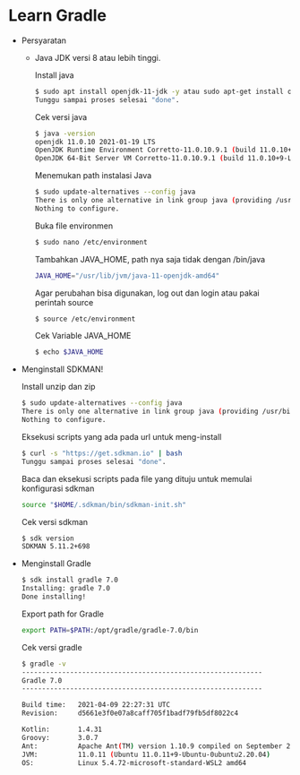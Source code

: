# Learn Gradle

- Persyaratan

  - Java JDK versi 8 atau lebih tinggi.

    Install java

    ```sh
    $ sudo apt install openjdk-11-jdk -y atau sudo apt-get install openjdk-11-jre openjdk-11-jdk
    Tunggu sampai proses selesai "done".
    ```

    Cek versi java

    ```sh
    $ java -version
    openjdk 11.0.10 2021-01-19 LTS
    OpenJDK Runtime Environment Corretto-11.0.10.9.1 (build 11.0.10+9-LTS)
    OpenJDK 64-Bit Server VM Corretto-11.0.10.9.1 (build 11.0.10+9-LTS, mixed mode)
    ```
    
    Menemukan path instalasi Java
    
    ```sh
    $ sudo update-alternatives --config java
    There is only one alternative in link group java (providing /usr/bin/java): /usr/lib/jvm/java-11-openjdk-amd64/bin/java
    Nothing to configure.
    ```
    
    Buka file environmen
    
    ```sh
    $ sudo nano /etc/environment
    ```
    
    Tambahkan JAVA_HOME, path nya saja tidak dengan /bin/java
    
    ```sh
    JAVA_HOME="/usr/lib/jvm/java-11-openjdk-amd64"
    ```
    
    Agar perubahan bisa digunakan, log out dan login atau pakai perintah source
    
    ```sh
    $ source /etc/environment
    ```
    
    Cek Variable JAVA_HOME
    
    ```sh
    $ echo $JAVA_HOME
    ```
    

- Menginstall SDKMAN!

  Install unzip dan zip

    ```sh
    $ sudo update-alternatives --config java
    There is only one alternative in link group java (providing /usr/bin/java): /usr/lib/jvm/java-11-openjdk-amd64/bin/java
    Nothing to configure.
    ```

    Eksekusi scripts yang ada pada url untuk meng-install

    ```sh
    $ curl -s "https://get.sdkman.io" | bash
    Tunggu sampai proses selesai "done".
    ```

    Baca dan eksekusi scripts pada file yang dituju untuk memulai konfigurasi sdkman

    ```sh
    source "$HOME/.sdkman/bin/sdkman-init.sh"
    ```

    Cek versi sdkman

    ```sh
    $ sdk version
    SDKMAN 5.11.2+698
    ```

- Menginstall Gradle

    ```sh
    $ sdk install gradle 7.0
    Installing: gradle 7.0
    Done installing!
    ```

    Export path for Gradle

    ```sh
    export PATH=$PATH:/opt/gradle/gradle-7.0/bin
    ```

    Cek versi gradle

    ```sh
    $ gradle -v
    ------------------------------------------------------------
    Gradle 7.0
    ------------------------------------------------------------

    Build time:   2021-04-09 22:27:31 UTC
    Revision:     d5661e3f0e07a8caff705f1badf79fb5df8022c4

    Kotlin:       1.4.31
    Groovy:       3.0.7
    Ant:          Apache Ant(TM) version 1.10.9 compiled on September 27 2020
    JVM:          11.0.11 (Ubuntu 11.0.11+9-Ubuntu-0ubuntu2.20.04)
    OS:           Linux 5.4.72-microsoft-standard-WSL2 amd64
    ```

